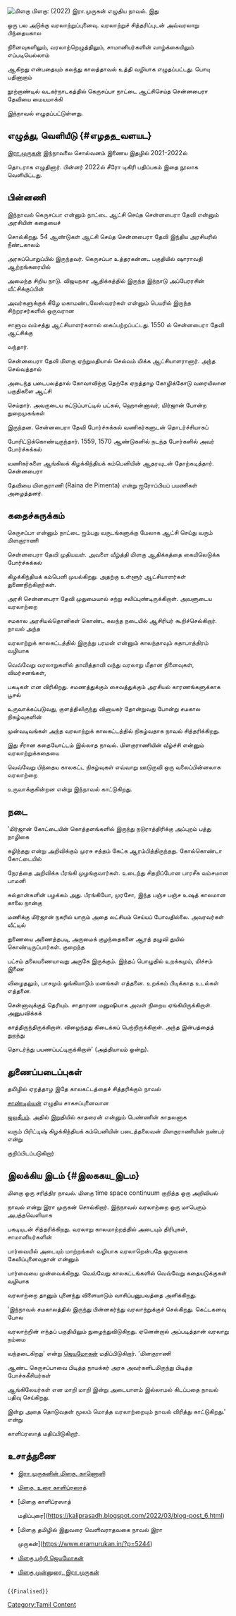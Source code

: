 ![மிளகு](மிளகு.webp "மிளகு") மிளகு: (2022) இரா.முருகன் எழுதிய நாவல். இது
ஒரு பல அடுக்கு வரலாற்றுப்புனைவு. வரலாற்றுச் சித்தரிப்புடன் அவ்வரலாறு பிந்தையகால
நினைவுகளிலும், வரலாற்றெழுத்திலும், சாமானியர்களின் வாழ்க்கையிலும் எப்படியெல்லாம்
ஆகிறது என்பதையும் கலந்து காலத்தாவல் உத்தி வழியாக எழுதப்பட்டது. பொயு பதினாறாம்
நூற்றாண்டில் வடகர்நாடகத்தில் கெருசப்பா நாட்டை ஆட்சிசெய்த சென்னபைரா தேவியை மையமாக்கி
இந்நாவல் எழுதப்பட்டுள்ளது.

## எழுத்து, வெளியீடு {#எழதத_வளயட}

[இரா.முருகன்](இரா.முருகன் "wikilink") இந்நாவலை சொல்வனம் இணைய இதழில் 2021-2022ல்
தொடராக எழுதினார். பின்னர் 2022ல் சீரோ டிகிரி பதிப்பகம் இதை நூலாக வெளியிட்டது.

## பின்னணி

இந்நாவல் கெருசப்பா என்னும் நாட்டை ஆட்சி செய்த சென்னபைரா தேவி என்னும் அரசியின் கதையைச்
சொல்கிறது. 54 ஆண்டுகள் ஆட்சி செய்த சென்னபைரா தேவி இந்திய அரசியரில் நீண்டகாலம்
அரசுப்பொறுப்பில் இருந்தவர். கெருசப்பா உத்தரகன்னட பகுதியில் ஷாராவதி ஆற்றங்கரையில்
அமைந்த சிறிய நாடு. விஜயநகர ஆதிக்கத்தில் இருந்த இந்நாடு அப்பேரரசின் வீட்சிக்குப்பின்
அவர்களுக்குக் கீழே மகாமண்டலேஸ்வரர்கள் என்னும் பெயரில் இருந்த சிற்றரசர்களில் ஒருவரான
சாளுவ வம்சத்து ஆட்சியாளர்களால் கைப்பற்றப்பட்டது. 1550 ல் சென்னபைரா தேவி ஆட்சிக்கு
வந்தார்.

சென்னபைரா தேவி மிளகு ஏற்றுமதியால் செல்வம் மிக்க ஆட்சியாளரானார். அந்த செல்வத்தால்
அடைந்த படைபலத்தால் கோவாவிற்கு தெற்கே ஏறத்தாழ கோழிக்கோடு வரையிலான பகுதிகளை ஆட்சி
செய்தார். அவருடைய கட்டுப்பாட்டில் பட்கல், ஹொன்னாவர், மிர்ஜான் போன்ற துறைமுகங்கள்
இருந்தன. சென்னபைரா தேவி போர்ச்சுக்கல் வணிகர்களுடன் தொடர்ச்சியாகப்
போரிட்டுக்கொண்டிருந்தார். 1559, 1570 ஆண்டுகளில் நடந்த போர்களில் அவர் போர்ச்சுக்கல்
வணிகர்களை ஆங்கிலக் கிழக்கிந்தியக் கம்பெனியின் ஆதரவுடன் தோற்கடித்தார். சென்னபைரா
தேவியை மிளகுராணி (Raina de Pimenta) என்று ஐரோப்பியப் பயணிகள் அழைத்தனர்.

## கதைச்சுருக்கம்

கெருசப்பா என்னும் நாட்டை ஐம்பது வருடங்களுக்கு மேலாக ஆட்சி செய்து வரும் மிளகுராணி
சென்னபைரா தேவி முதியவள். அவளை வீழ்த்தி மிளகு ஆதிக்கத்தை கையிலெடுக்க போர்ச்சுக்கல்
கிழக்கிந்தியக் கம்பெனி முயல்கிறது. அதற்கு உள்ளூர் ஆட்சியாளர்கள் துணைநிற்கிறார்கள்.
அரசி சென்னபைரா தேவி முதுமையால் சற்று சலிப்புண்டிருக்கிறாள். அவளுடைய வரலாற்றை
சமகால அரசியல்தொனிகள் கொண்ட கலந்த நடையில் ஆசிரியர் கூறிச்செல்கிறார். நாவல் அந்த
வரலாற்றுக் காலகட்டத்தில் இருந்து பரமன் என்னும் காலந்தாவும் கதாபாத்திரம் வழியாக
வெவ்வேறு வரலாறுகளில் தாவித்தாவி வந்து வரலாறு மீதான நினைவுகள், விமர்சனங்கள்,
பகடிகள் என விரிகிறது. சமணத்துக்கும் சைவத்துக்கும் அரசியல் காரணங்களுக்காக பூசல்
உருவாக்கப்படுவது, குளத்திலிருந்து வினாயகர் தோன்றுவது போன்று சமகால நிகழ்வுகளின்
முன்வடிவங்கள் அந்த வரலாற்றுக் காலகட்டத்தில் நிகழ்வதாக நாவல் சித்தரிக்கிறது.

இது சீரான கதையோட்டம் இல்லாத நாவல். மிளகுராணியின் வீழ்ச்சி என்னும் வரலாற்றுக்கதையை
வெவ்வேறு பிந்தைய காலகட்ட நிகழ்வுகள் எவ்வாறு ஊடுருவி ஒரு வலைப்பின்னலாக வரலாற்றை
உருவாக்குகின்றன என்று இந்நாவல் காட்டுகிறது.

## நடை

'மிர்ஜான் கோட்டையின் கொத்தளங்களில் இருந்து நடுராத்திரிக்கு அப்புறம் பத்து நாழிகை
கழிந்தது என்று அறிவிக்கும் முரசு சத்தம் கேட்க ஆரம்பித்திருந்தது. கோல்கொண்டா கோட்டையில்
நேரத்தை அறிவிக்க பீரங்கி முழங்குவார்கள். உடைந்து சிதறிப்போன பாரசீக வம்சமான பாமனி
சுல்தான்களின் பழக்கம் அது. பீரங்கியோ, முரசோ, இந்த பஞ்ச பஞ்ச உஷத் காலமான காலை நான்கு
மணிக்கு மிர்ஜான் நகரில் யாரும் அதை லட்சியம் செய்யப் போவதில்லை. அவரவர்கள் வீட்டில்
துணையை அணைத்தபடி, அருமைக் குழந்தைகளை ஆரத் தழுவி துயில் கொண்டிருப்பார்கள். குறைந்த
பட்சம் தலையணையாவது அருகே இருக்கும். இந்தப் பொழுதில் உறக்கமும், மிச்சம் இணை
விழைதலும், பாசமும் ஓங்கியாடும் மனங்கள் எத்தனை. உறக்கம் பிடிக்காத உடல்கள் எத்தனை.
சென்னாவுக்குத் தெரியும். சாதாரண மனுஷியாக அவள் நிறைய ஏங்கியிருக்கிறாள். அனுபவிக்கக்
காத்திருந்திருக்கிறாள். விழைந்தது கிடைக்கப் பெற்றிருக்கிறாள். அந்த இன்பத்தைத் துறந்து
தொடர்ந்து பயணப்பட்டிருக்கிறாள்' (அத்தியாயம் ஒன்று).

## துணைப்படைப்புகள்

தமிழில் ஏறத்தாழ இதே காலகட்டத்தைச் சித்தரிக்கும் நாவல்
[சாண்டில்யன்](சாண்டில்யன் "wikilink") எழுதிய சாகசப்புனைவான
[ஜலதீபம்](ஜலதீபம் "wikilink"). அதில் இறுதியில் காதரைன் என்னும் பெண்ணின் காதலனாக
வரும் பிரிட்டிஷ் கிழக்கிந்தியக் கம்பெனியின் படைத்தலைவன் மிளகுராணியின் நண்பர் என்று
குறிப்பிடப்படுகிறார்

## இலக்கிய இடம் {#இலககய_இடம}

மிளகு ஒரு சரித்திர நாவல். மிளகு time space continuum குறித்த ஒரு அறிவியல்
நாவல் என்று இரா முருகன் சொல்கிறார். இந்நாவல் வரலாற்றை ஒரு மாபெரும் அபத்தவெளியாக
பகடியுடன் சித்தரிக்கிறது. வரலாறு காலமாற்றத்தில் அடையும் திரிபுகள், சாமானியர்களின்
பார்வையில் அடையும் மாற்றங்கள் வழியாக வரலாறென்பதே ஒருவகை கேலிப்புனைவுதான் என்னும்
பார்வையை முன்வைக்கிறது. வெவ்வேறு காலகட்டங்களில் வெவ்வேறு கதையடுக்குகள் வழியாக
வரலாற்றை தானும் புனைந்து விளையாடும் வாசிப்பனுபவத்தை அளிக்கிறது.

'இந்நாவல் சமகாலத்தில் இருந்து பின்னகர்ந்து வரலாற்றுக்குச் செல்கிறது. கெட்டகனவு போல
வரலாற்றின் எந்தப் பகுதியிலும் நுழைந்துவிடுகிறது. ஏனென்றால் அப்படித்தான் வரலாறு நம்மை
வந்தடைகிறது' என்று [ஜெயமோகன்](ஜெயமோகன் "wikilink") மதிப்பிடுகிறார். 'மிளகுராணி
ஆண்ட கெருசப்பாவை பிடித்த நாயக்கர் அரசு அவர்களிடமிருந்து பிடித்த போச்சுகீசியர்கள்
ஆங்கிலேயர்கள் என மாறி மாறி இன்று அடையாளம் இல்லாமல் கிடப்பதை நாவல் பதிவு செய்கிறது.
இன்று அதை தொடுவதன் மூலம் மொத்த வரலாற்றையும் நாவல் விரித்து காட்டுகிறது.' என்று
காளிப்ரஸாத் மதிப்பிடுகிறார்.

## உசாத்துணை

-   [இரா முருகனின் மிளகு, காணொளி](https://youtu.be/nkl5AbumzhQ)
-   [மிளகு, உரை காளிப்ரஸாத்](https://kaliprasadh.blogspot.com/)
-   [மிளகு காளிப்ரஸாத்
    மதிப்புரை](https://kaliprasadh.blogspot.com/2022/03/blog-post_6.html)
-   [மிளகு தமிழில் இதுவரை வெளிவராதவகை நாவல் இரா
    முருகன்](https://www.eramurukan.in/?p=5244)
-   [மிளகு பற்றி ஜெயமோகன்](https://www.jeyamohan.in/162829/)
-   [மிளகு முன்னுரை, இரா முருகன்](https://www.eramurukan.in/?p=5887)

```{=mediawiki}
{{Finalised}}
```
[Category:Tamil Content](Category:Tamil_Content "wikilink")
